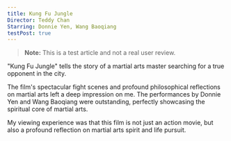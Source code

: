 ```yaml
---
title: Kung Fu Jungle
Director: Teddy Chan
Starring: Donnie Yen, Wang Baoqiang
testPost: true
---
```


> **Note:** This is a test article and not a real user review.

"Kung Fu Jungle" tells the story of a martial arts master searching for a true opponent in the city.

The film's spectacular fight scenes and profound philosophical reflections on martial arts left a deep impression on me. The performances by Donnie Yen and Wang Baoqiang were outstanding, perfectly showcasing the spiritual core of martial arts.

My viewing experience was that this film is not just an action movie, but also a profound reflection on martial arts spirit and life pursuit.